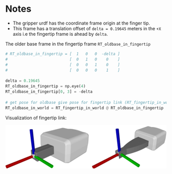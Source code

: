 # Notes

- The gripper urdf has the coordinate frame origin at the finger tip. 
- This frame has a translation offset of `delta = 0.19645` meters in the `+X` axis i.e 
  the fingertip frame is ahead by `delta`.

The older base frame in the fingertip frame `RT_oldbase_in_fingertip`

```python
# RT_oldbase_in_fingertip = [  1   0   0  -delta ]
#                           [  0   1   0    0    ]
#                           [  0   0   1    0    ]
#                           [  0   0   0    1    ]

delta = 0.19645
RT_oldbase_in_fingertip = np.eye(4)
RT_oldbase_in_fingertip[0, 3] = -delta

# get pose for oldbase give pose for fingertip link (RT_fingertip_in_world)
RT_oldbase_in_world = RT_fingertip_in_world @ RT_oldbase_in_fingertip
```

Visualization of fingertip link:

![Reference Image](../../media/fingertip_links.png)